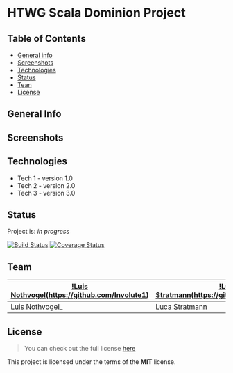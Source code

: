 # **HTWG Scala Dominion Project**
## Table of Contents
* [General info](#general-info)
* [Screenshots](#screenshots)
* [Technologies](#technologies)
* [Status](#status)
* [Tean](#team)
* [License](#License)

## General Info

## Screenshots

## Technologies
* Tech 1 - version 1.0
* Tech 2 - version 2.0
* Tech 3 - version 3.0

## Status
Project is: _in progress_

[![Build Status](https://travis-ci.org/Involute1/de.htwg.se.dominion.svg?branch=Development_Luis)](https://travis-ci.org/Involute1/de.htwg.se.dominion)
[![Coverage Status](https://coveralls.io/repos/github/Involute1/de.htwg.se.dominion/badge.svg?branch=Tests)](https://coveralls.io/github/Involute1/de.htwg.se.dominion?branch=Tests)

## Team
[!Luis Nothvogel](https://avatars1.githubusercontent.com/u/48949590?s=400&v=4)(https://github.com/Involute1) | [!Luca Stratmann](https://avatars2.githubusercontent.com/u/48965803?s=460&v=4)(https://github.com/M1negam3)
---|---
[Luis Nothvogel_](https://github.com/Involute1) |[Luca Stratmann](https://github.com/M1negam3)
## License
>You can check out the full license [here](https://github.com/Involute1/de.htwg.se.dominion/blob/Tests/LICENSE)

This project is licensed under the terms of the **MIT** license.
